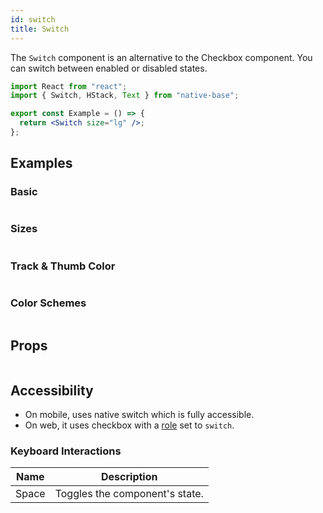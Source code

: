 ```yaml
---
id: switch
title: Switch
---
```


The `Switch` component is an alternative to the Checkbox component. You can switch between enabled or disabled states.

```jsx isShowcase
import React from "react";
import { Switch, HStack, Text } from "native-base";

export const Example = () => {
  return <Switch size="lg" />;
};
```

## Examples

### Basic

```ComponentSnackPlayer path=components,primitives,Switch,Basic.tsx

```

### Sizes

```ComponentSnackPlayer path=components,primitives,Switch,Sizes.tsx

```

### Track & Thumb Color

```ComponentSnackPlayer path=components,primitives,Switch,SwitchBgColor.tsx

```

### Color Schemes

```ComponentSnackPlayer path=components,primitives,Switch,ColorSchemes.tsx

```

## Props

```ComponentPropTable path=primitives,Switch,index.tsx showStylingProps=true

```

## Accessibility

- On mobile, uses native switch which is fully accessible.
- On web, it uses checkbox with a [role](https://www.w3.org/TR/wai-aria-1.2/#switch) set to `switch`.

### Keyboard Interactions

| Name  | Description                    |
| ----- | ------------------------------ |
| Space | Toggles the component's state. |

